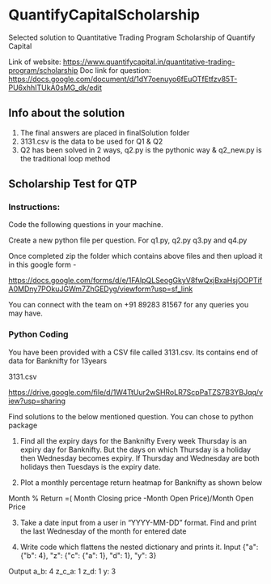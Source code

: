 # QuantifyCapitalScholarship

Selected solution to Quantitative Trading Program Scholarship of Quantify Capital

Link of website: https://www.quantifycapital.in/quantitative-trading-program/scholarship
Doc link for question: https://docs.google.com/document/d/1dY7oenuyo6fEuOTfEtfzv85T-PU6xhhITUkA0sMG_dk/edit

## Info about the solution

1. The final answers are placed in finalSolution folder
2. 3131.csv is the data to be used for Q1 & Q2
3. Q2 has been solved in 2 ways, q2.py is the pythonic way & q2_new.py is the traditional loop method

## Scholarship Test for QTP

### Instructions:

Code the following questions in your machine.

Create a new python file per question. For q1.py, q2.py q3.py and q4.py

Once completed zip the folder which contains above files and then upload it in this google form -

https://docs.google.com/forms/d/e/1FAIpQLSeogGkyV8fwQxjBxaHsjOOPTifA0MDny7POkuJGWm7ZhGEDyg/viewform?usp=sf_link

You can connect with the team on +91 89283 81567 for any queries you may have.

### Python Coding

You have been provided with a CSV file called 3131.csv. Its contains end of data for Banknifty for 13years

3131.csv

https://drive.google.com/file/d/1W4TtUur2wSHRoLR7ScpPaTZS7B3YBJqq/view?usp=sharing

Find solutions to the below mentioned question. You can chose to python package

1. Find all the expiry days for the Banknifty
   Every week Thursday is an expiry day for Banknifty. But the days on which Thursday is a holiday then Wednesday becomes expiry. If Thursday and Wednesday are both holidays then Tuesdays is the expiry date.

2. Plot a monthly percentage return heatmap for Banknifty as shown below

Month % Return =( Month Closing price -Month Open Price)/Month Open Price

3. Take a date input from a user in “YYYY-MM-DD” format. Find and print the last Wednesday of the month for entered date

4. Write code which flattens the nested dictionary and prints it.
   Input
   {"a": {"b": 4}, "z": {"c": {"a": 1}, "d": 1}, "y": 3}

Output
a_b: 4
z_c_a: 1
z_d: 1
y: 3
